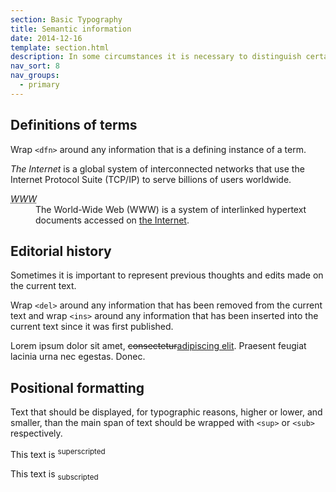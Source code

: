 ```yaml
---
section: Basic Typography
title: Semantic information
date: 2014-12-16
template: section.html
description: In some circumstances it is necessary to distinguish certain items of information in a specific descriptive style
nav_sort: 8
nav_groups:
  - primary
---
```


## Definitions of terms

Wrap <code>&lt;dfn&gt;</code> around any information that is a defining instance of a term.

<div class="guide-example">
  <!-- Define "The Internet" -->
  <p><dfn id="def-internet">The Internet</dfn> is a global system of interconnected networks that use the Internet Protocol Suite (TCP/IP) to serve billions of users worldwide.</p>

  <!-- Define "World-Wide Web" and reference definition for "the Internet" -->
  <dl>
    <dt>
      <dfn>
        <abbr title="World-Wide Web">WWW</abbr>
      </dfn>
    </dt>
    <dd>The World-Wide Web (WWW) is a system of interlinked hypertext documents accessed on <a href="#def-internet">the Internet</a>.</dd>
  </dl>
</div>


## Editorial history

Sometimes it is important to represent previous thoughts and edits made on the current text.

Wrap <code>&lt;del&gt;</code> around any information that has been removed from the current text and wrap <code>&lt;ins&gt;</code>
around any information that has been inserted into the current text since it was first published.

<div class="guide-example">
  <p>Lorem ipsum dolor sit amet, <del>consectetur</del><ins>adipiscing elit</ins>. Praesent feugiat lacinia urna nec egestas. Donec.</p>
</div>



## Positional formatting

Text that should be displayed, for typographic reasons, higher or lower, and smaller, than the main span of text should be
wrapped with <code>&lt;sup&gt;</code> or <code>&lt;sub&gt;</code> respectively.

<div class="guide-example guide-example-tight">
  <p>This text is <sup>superscripted</sup></p>
  <p>This text is <sub>subscripted</sub></p>
</div>
